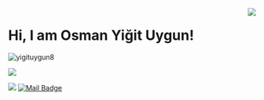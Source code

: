 <img align='right' src="https://github-readme-stats.vercel.app/api?username=yigituygun8&show_icons=true">

# Hi, I am Osman Yiğit Uygun! 
<p align="left"> <img src="https://komarev.com/ghpvc/?username=yigituygun8" alt="yigituygun8" /> </p>


[![](https://img.shields.io/github/followers/yigituygun8?style=social)](https://www.github.com/yigituygun8)



[![](https://img.shields.io/badge/instagram-%23E4405F.svg?&style=for-the-badge&logo=instagram&logoColor=white)](https://instagram.com/o.yigituygun)
[![Mail Badge](https://img.shields.io/badge/osmanuygun197@gmail.com-c14438?style=for-the-badge&logo=Gmail&logoColor=white&link=mailto:osmanuygun197@gmail.com)](mailto:osmanuygun197@gmail.com)

